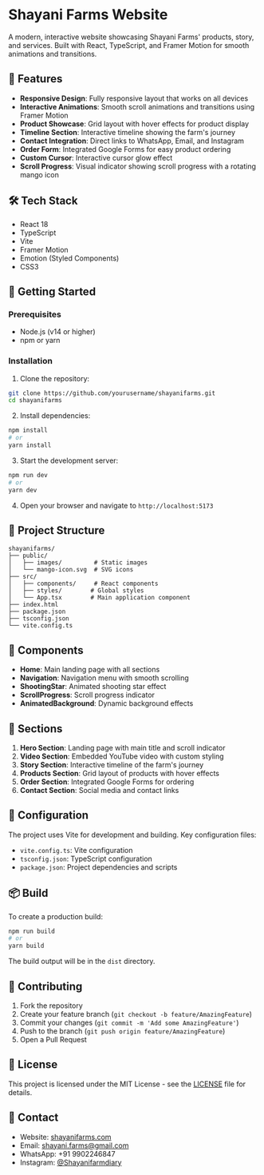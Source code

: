 # Shayani Farms Website

A modern, interactive website showcasing Shayani Farms' products, story, and services. Built with React, TypeScript, and Framer Motion for smooth animations and transitions.

## 🌟 Features

- **Responsive Design**: Fully responsive layout that works on all devices
- **Interactive Animations**: Smooth scroll animations and transitions using Framer Motion
- **Product Showcase**: Grid layout with hover effects for product display
- **Timeline Section**: Interactive timeline showing the farm's journey
- **Contact Integration**: Direct links to WhatsApp, Email, and Instagram
- **Order Form**: Integrated Google Forms for easy product ordering
- **Custom Cursor**: Interactive cursor glow effect
- **Scroll Progress**: Visual indicator showing scroll progress with a rotating mango icon

## 🛠️ Tech Stack

- React 18
- TypeScript
- Vite
- Framer Motion
- Emotion (Styled Components)
- CSS3

## 🚀 Getting Started

### Prerequisites

- Node.js (v14 or higher)
- npm or yarn

### Installation

1. Clone the repository:
```bash
git clone https://github.com/yourusername/shayanifarms.git
cd shayanifarms
```

2. Install dependencies:
```bash
npm install
# or
yarn install
```

3. Start the development server:
```bash
npm run dev
# or
yarn dev
```

4. Open your browser and navigate to `http://localhost:5173`

## 📁 Project Structure

```
shayanifarms/
├── public/
│   ├── images/         # Static images
│   └── mango-icon.svg  # SVG icons
├── src/
│   ├── components/     # React components
│   ├── styles/        # Global styles
│   └── App.tsx        # Main application component
├── index.html
├── package.json
├── tsconfig.json
└── vite.config.ts
```

## 🎨 Components

- **Home**: Main landing page with all sections
- **Navigation**: Navigation menu with smooth scrolling
- **ShootingStar**: Animated shooting star effect
- **ScrollProgress**: Scroll progress indicator
- **AnimatedBackground**: Dynamic background effects

## 📱 Sections

1. **Hero Section**: Landing page with main title and scroll indicator
2. **Video Section**: Embedded YouTube video with custom styling
3. **Story Section**: Interactive timeline of the farm's journey
4. **Products Section**: Grid layout of products with hover effects
5. **Order Section**: Integrated Google Forms for ordering
6. **Contact Section**: Social media and contact links

## 🔧 Configuration

The project uses Vite for development and building. Key configuration files:

- `vite.config.ts`: Vite configuration
- `tsconfig.json`: TypeScript configuration
- `package.json`: Project dependencies and scripts

## 📦 Build

To create a production build:

```bash
npm run build
# or
yarn build
```

The build output will be in the `dist` directory.

## 🤝 Contributing

1. Fork the repository
2. Create your feature branch (`git checkout -b feature/AmazingFeature`)
3. Commit your changes (`git commit -m 'Add some AmazingFeature'`)
4. Push to the branch (`git push origin feature/AmazingFeature`)
5. Open a Pull Request

## 📄 License

This project is licensed under the MIT License - see the [LICENSE](LICENSE) file for details.

## 👥 Contact

- Website: [shayanifarms.com](https://shayanifarms.com)
- Email: shayani.farms@gmail.com
- WhatsApp: +91 9902246847
- Instagram: [@Shayanifarmdiary](https://www.instagram.com/shayanifarmdiary/)
